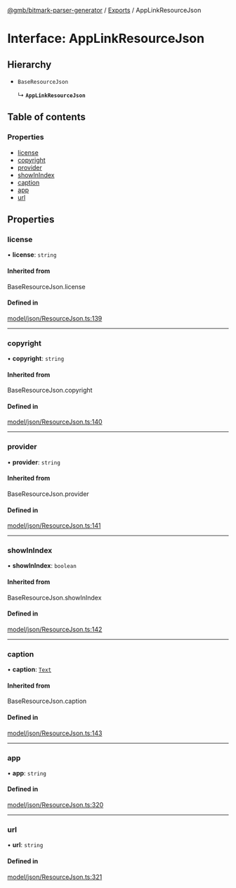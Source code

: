 [@gmb/bitmark-parser-generator](../API.md) / [Exports](../modules.md) / AppLinkResourceJson

# Interface: AppLinkResourceJson

## Hierarchy

- `BaseResourceJson`

  ↳ **`AppLinkResourceJson`**

## Table of contents

### Properties

- [license](AppLinkResourceJson.md#license)
- [copyright](AppLinkResourceJson.md#copyright)
- [provider](AppLinkResourceJson.md#provider)
- [showInIndex](AppLinkResourceJson.md#showInIndex)
- [caption](AppLinkResourceJson.md#caption)
- [app](AppLinkResourceJson.md#app)
- [url](AppLinkResourceJson.md#url)

## Properties

### license

• **license**: `string`

#### Inherited from

BaseResourceJson.license

#### Defined in

[model/json/ResourceJson.ts:139](https://github.com/getMoreBrain/bitmark-parser-generator/blob/7c62fdc/src/model/json/ResourceJson.ts#L139)

___

### copyright

• **copyright**: `string`

#### Inherited from

BaseResourceJson.copyright

#### Defined in

[model/json/ResourceJson.ts:140](https://github.com/getMoreBrain/bitmark-parser-generator/blob/7c62fdc/src/model/json/ResourceJson.ts#L140)

___

### provider

• **provider**: `string`

#### Inherited from

BaseResourceJson.provider

#### Defined in

[model/json/ResourceJson.ts:141](https://github.com/getMoreBrain/bitmark-parser-generator/blob/7c62fdc/src/model/json/ResourceJson.ts#L141)

___

### showInIndex

• **showInIndex**: `boolean`

#### Inherited from

BaseResourceJson.showInIndex

#### Defined in

[model/json/ResourceJson.ts:142](https://github.com/getMoreBrain/bitmark-parser-generator/blob/7c62fdc/src/model/json/ResourceJson.ts#L142)

___

### caption

• **caption**: [`Text`](../modules.md#Text)

#### Inherited from

BaseResourceJson.caption

#### Defined in

[model/json/ResourceJson.ts:143](https://github.com/getMoreBrain/bitmark-parser-generator/blob/7c62fdc/src/model/json/ResourceJson.ts#L143)

___

### app

• **app**: `string`

#### Defined in

[model/json/ResourceJson.ts:320](https://github.com/getMoreBrain/bitmark-parser-generator/blob/7c62fdc/src/model/json/ResourceJson.ts#L320)

___

### url

• **url**: `string`

#### Defined in

[model/json/ResourceJson.ts:321](https://github.com/getMoreBrain/bitmark-parser-generator/blob/7c62fdc/src/model/json/ResourceJson.ts#L321)

